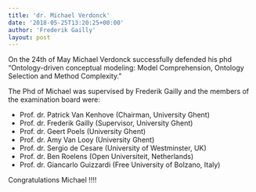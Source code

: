 ```yaml
---
title: 'dr. Michael Verdonck'
date: '2018-05-25T13:20:25+00:00'
author: 'Frederik Gailly'
layout: post
---
```


On the 24th of May Michael Verdonck successfully defended his phd “Ontology-driven conceptual modeling: Model Comprehension, Ontology Selection and Method Complexity.”

The Phd of Michael was supervised by Frederik Gailly and the members of the examination board were:

- Prof. dr. Patrick Van Kenhove (Chairman, University Ghent)
- Prof. dr. Frederik Gailly (Supervisor, University Ghent)
- Prof. dr. Geert Poels (University Ghent)
- Prof. dr. Amy Van Looy (University Ghent)
- Prof. dr. Sergio de Cesare (University of Westminster, UK)
- Prof. dr. Ben Roelens (Open Universiteit, Netherlands)
- Prof. dr. Giancarlo Guizzardi (Free University of Bolzano, Italy)

Congratulations Michael !!!!